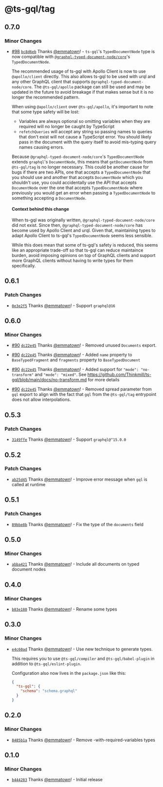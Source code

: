 # @ts-gql/tag

## 0.7.0

### Minor Changes

- [#98](https://github.com/Thinkmill/ts-gql/pull/98) [`bc8d6eb`](https://github.com/Thinkmill/ts-gql/commit/bc8d6ebbf1021829de24d3c916dad5e0b3ab1edf) Thanks [@emmatown](https://github.com/emmatown)! - `ts-gql`'s `TypedDocumentNode` type is now compatible with [`@graphql-typed-document-node/core`](https://github.com/dotansimha/graphql-typed-document-node)'s `TypedDocumentNode`.

  The recommended usage of ts-gql with Apollo Client is now to use `@apollo/client` directly. This also allows ts-gql to be used with urql and any other GraphQL client that supports `@graphql-typed-document-node/core`. The `@ts-gql/apollo` package can still be used and may be updated in the future to avoid breakage if that makes sense but it is no longer the recommended pattern.

  When using `@apollo/client` over `@ts-gql/apollo`, it's important to note that some type safety will be lost:

  - Variables are always optional so omitting variables when they are required will no longer be caught by TypeScript
  - `refetchQueries` will accept any string so passing names to queries that don't exist will not cause a TypeScript error. You should likely pass in the document with the query itself to avoid mis-typing query names causing errors.

  Because `@graphql-typed-document-node/core`'s `TypedDocumentNode` extends `graphql`'s `DocumentNode`, this means that `getDocumentNode` from `@ts-gql/tag` is no longer necessary. This could be another cause for bugs if there are two APIs, one that accepts a `TypedDocumentNode` that you should use and another that accepts `DocumentNode` which you shouldn't use, you could accidentally use the API that accepts `DocumentNode` over the one that accepts `TypedDocumentNode` where previously you would get an error when passing a `TypedDocumentNode` to something accepting a `DocumentNode`.

  #### Context behind this change

  When ts-gql was originally written, `@graphql-typed-document-node/core` did not exist. Since then, `@graphql-typed-document-node/core` has become used by Apollo Client and urql. Given that, maintaining types to adapt Apollo Client to ts-gql's `TypedDocumentNode` seems less sensible.

  While this does mean that some of ts-gql's safety is reduced, this seems like an appropriate trade-off so that ts-gql can reduce maintaince burden, avoid imposing opinions on top of GraphQL clients and support more GraphQL clients without having to write types for them specifically.

## 0.6.1

### Patch Changes

- [`0e3e2f5`](https://github.com/Thinkmill/ts-gql/commit/0e3e2f5004c7e42bbc394664c5e667ce3597e6fd) Thanks [@emmatown](https://github.com/emmatown)! - Support `graphql@16`

## 0.6.0

### Minor Changes

- [#90](https://github.com/Thinkmill/ts-gql/pull/90) [`dc22e45`](https://github.com/Thinkmill/ts-gql/commit/dc22e457d14c816274037010a627d10bcb30f11d) Thanks [@emmatown](https://github.com/emmatown)! - Removed unused `Documents` export.

* [#90](https://github.com/Thinkmill/ts-gql/pull/90) [`dc22e45`](https://github.com/Thinkmill/ts-gql/commit/dc22e457d14c816274037010a627d10bcb30f11d) Thanks [@emmatown](https://github.com/emmatown)! - Added `name` property to `BaseTypedFragment` and `fragments` property to `BaseTypedDocument`

- [#90](https://github.com/Thinkmill/ts-gql/pull/90) [`dc22e45`](https://github.com/Thinkmill/ts-gql/commit/dc22e457d14c816274037010a627d10bcb30f11d) Thanks [@emmatown](https://github.com/emmatown)! - Added support for `"mode": "no-transform"` and `"mode": "mixed"`. See https://github.com/Thinkmill/ts-gql/blob/main/docs/no-transform.md for more details

* [#90](https://github.com/Thinkmill/ts-gql/pull/90) [`dc22e45`](https://github.com/Thinkmill/ts-gql/commit/dc22e457d14c816274037010a627d10bcb30f11d) Thanks [@emmatown](https://github.com/emmatown)! - Removed spread parameter from `gql` export to align with the fact that `gql` from the `@ts-gql/tag` entrypoint does not allow interpolations.

## 0.5.3

### Patch Changes

- [`3149ffe`](https://github.com/Thinkmill/ts-gql/commit/3149ffe2ffb428273e80451d8a67873073e052c8) Thanks [@emmatown](https://github.com/emmatown)! - Support `graphql@^15.0.0`

## 0.5.2

### Patch Changes

- [`ab25d45`](https://github.com/Thinkmill/ts-gql/commit/ab25d45bd80dfe58f878a500c92e0bdb3eef5c86) Thanks [@emmatown](https://github.com/emmatown)! - Improve error message when `gql` is called at runtime

## 0.5.1

### Patch Changes

- [`89bbe8b`](https://github.com/Thinkmill/ts-gql/commit/89bbe8bbd8c3ed3fd3d42ccb5fb0bfacb0d15575) Thanks [@emmatown](https://github.com/emmatown)! - Fix the type of the `documents` field

## 0.5.0

### Minor Changes

- [`abba421`](https://github.com/Thinkmill/ts-gql/commit/abba4214b10bc878de9c7c9e350e5ef04f3ef11f) Thanks [@emmatown](https://github.com/emmatown)! - Include all documents on typed document nodes

## 0.4.0

### Minor Changes

- [`b83e180`](https://github.com/Thinkmill/ts-gql/commit/b83e180ea94cd7fb1d66d5c7835f333a5fcf56f5) Thanks [@emmatown](https://github.com/emmatown)! - Rename some types

## 0.3.0

### Minor Changes

- [`e4c60ad`](https://github.com/Thinkmill/ts-gql/commit/e4c60adcc45abba018c4b9d4d0379e7d529a9af1) Thanks [@emmatown](https://github.com/emmatown)! - Use new technique to generate types.

  This requires you to use `@ts-gql/compiler` and `@ts-gql/babel-plugin` in addition to `@ts-gql/eslint-plugin`.

  Configuration also now lives in the `package.json` like this:

  ```json
  {
    "ts-gql": {
      "schema": "schema.graphql"
    }
  }
  ```

## 0.2.0

### Minor Changes

- [`8485b1a`](https://github.com/Thinkmill/ts-gql/commit/8485b1a28228feea836d076cc7dd1a0691414248) Thanks [@emmatown](https://github.com/emmatown)! - Remove -with-required-variables types

## 0.1.0

### Minor Changes

- [`b444283`](https://github.com/Thinkmill/ts-gql/commit/b44428353e6e94f7df60b8ffc409b44b6fbca1ca) Thanks [@emmatown](https://github.com/emmatown)! - Initial release
